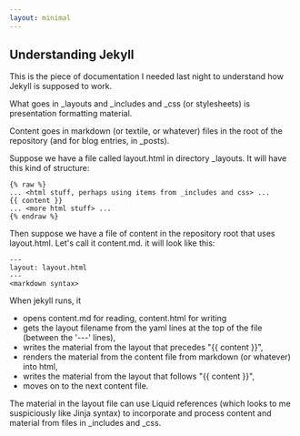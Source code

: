 ```yaml
---
layout: minimal
---
```


## Understanding Jekyll ##

This is the piece of documentation I needed last night to understand
how Jekyll is supposed to work.

What goes in _layouts and _includes and _css (or stylesheets) is
presentation formatting material.

Content goes in markdown (or textile, or whatever) files in the root
of the repository (and for blog entries, in _posts).

Suppose we have a file called layout.html in directory _layouts. It
will have this kind of structure:

    {% raw %}
    ... <html stuff, perhaps using items from _includes and css> ...
    {{ content }}
    ... <more html stuff> ...
    {% endraw %}

Then suppose we have a file of content in the repository root that
uses layout.html. Let's call it content.md. it will look like this:

    ---
    layout: layout.html
    ---
    <markdown syntax>

When jekyll runs, it

 * opens content.md for reading, content.html for writing
 * gets the layout filename from the yaml lines at the top of the file
   (between the '---' lines),
 * writes the material from the layout that precedes "&#123;&#123; content }}",
 * renders the material from the content file from markdown (or whatever) into html,
 * writes the material from the layout that follows "&#123;&#123; content }}",
 * moves on to the next content file.

The material in the layout file can use Liquid references (which looks
to me suspiciously like Jinja syntax) to incorporate and process
content and material from files in _includes and _css.
